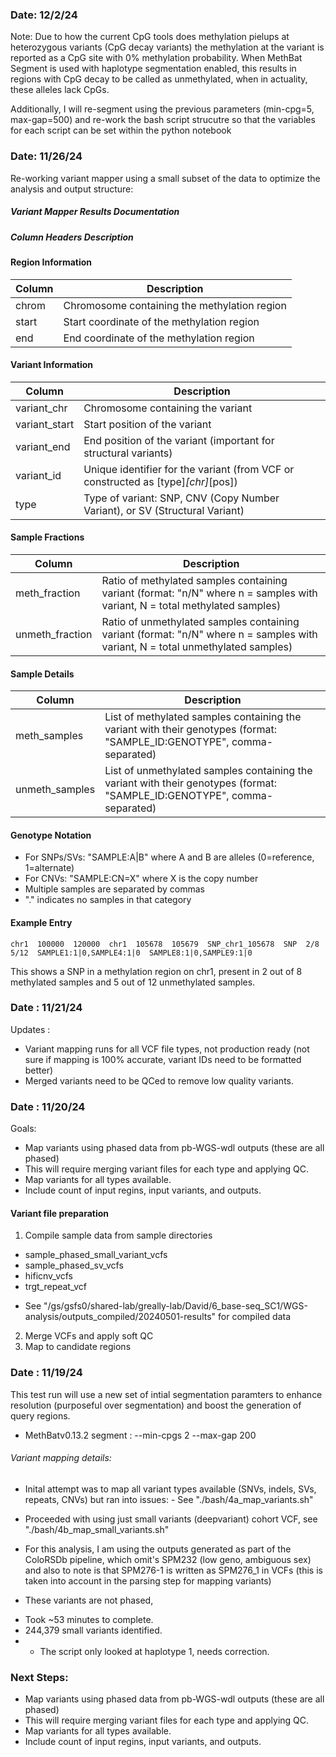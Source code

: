 ### Date: 12/2/24

Note:
Due to how the current CpG tools does methylation pielups at heterozygous variants (CpG decay variants) the methylation at the variant is reported as a CpG site with 0% methylation probability. When MethBat Segment is used with haplotype segmentation enabled, this results in regions with CpG decay to be called as unmethylated, when in actuality, these alleles lack CpGs. 

Additionally, I will re-segment using the previous parameters (min-cpg=5, max-gap=500) and re-work the bash script strucutre so that the variables for each script can be set within the python notebook

### Date: 11/26/24

Re-working variant mapper using a small subset of the data to optimize the analysis and output structure: 


##### Variant Mapper Results Documentation

##### Column Headers Description

#### Region Information
| Column | Description |
|--------|-------------|
| chrom | Chromosome containing the methylation region |
| start | Start coordinate of the methylation region |
| end | End coordinate of the methylation region |

#### Variant Information
| Column | Description |
|--------|-------------|
| variant_chr | Chromosome containing the variant |
| variant_start | Start position of the variant |
| variant_end | End position of the variant (important for structural variants) |
| variant_id | Unique identifier for the variant (from VCF or constructed as [type]_[chr]_[pos]) |
| type | Type of variant: SNP, CNV (Copy Number Variant), or SV (Structural Variant) |

#### Sample Fractions
| Column | Description |
|--------|-------------|
| meth_fraction | Ratio of methylated samples containing variant (format: "n/N" where n = samples with variant, N = total methylated samples) |
| unmeth_fraction | Ratio of unmethylated samples containing variant (format: "n/N" where n = samples with variant, N = total unmethylated samples) |

#### Sample Details
| Column | Description |
|--------|-------------|
| meth_samples | List of methylated samples containing the variant with their genotypes (format: "SAMPLE_ID:GENOTYPE", comma-separated) |
| unmeth_samples | List of unmethylated samples containing the variant with their genotypes (format: "SAMPLE_ID:GENOTYPE", comma-separated) |

#### Genotype Notation
- For SNPs/SVs: "SAMPLE:A|B" where A and B are alleles (0=reference, 1=alternate)
- For CNVs: "SAMPLE:CN=X" where X is the copy number
- Multiple samples are separated by commas
- "." indicates no samples in that category

#### Example Entry
```
chr1  100000  120000  chr1  105678  105679  SNP_chr1_105678  SNP  2/8  5/12  SAMPLE1:1|0,SAMPLE4:1|0  SAMPLE8:1|0,SAMPLE9:1|0
```
This shows a SNP in a methylation region on chr1, present in 2 out of 8 methylated samples and 5 out of 12 unmethylated samples.



### Date : 11/21/24

Updates : 
- Variant mapping runs for all VCF file types, not production ready (not sure if mapping is 100% accurate, variant IDs need to be formatted better)
- Merged variants need to be QCed to remove low quality variants.

### Date : 11/20/24

Goals:

- Map variants using phased data from pb-WGS-wdl outputs (these are all phased)
- This will require merging variant files for each type and applying QC.
- Map variants for all types available.
- Include count of input regins, input variants, and outputs.


#### Variant file preparation

1) Compile sample data from sample directories

- sample_phased_small_variant_vcfs
- sample_phased_sv_vcfs
- hificnv_vcfs
- trgt_repeat_vcf
* See "/gs/gsfs0/shared-lab/greally-lab/David/6_base-seq_SC1/WGS-analysis/outputs_compiled/20240501-results" for compiled data

2) Merge VCFs and apply soft QC
3) Map to candidate regions




### Date : 11/19/24

This test run will use a new set of intial segmentation paramters to enhance resolution (purposeful over segmentation) and boost the generation of query regions.

- MethBatv0.13.2 segment : 
    --min-cpgs 2
    --max-gap 200

###### Variant mapping details:

- Inital attempt was to map all variant types available (SNVs, indels, SVs, repeats, CNVs) but ran into issues:
        - See "./bash/4a_map_variants.sh"

- Proceeded with using just small variants (deepvariant) cohort VCF, see "./bash/4b_map_small_variants.sh"
-  For this analysis, I am using the outputs generated as part of the ColoRSDb pipeline, which omit's SPM232 (low geno, ambiguous sex) and also to note is that SPM276-1 is written as SPM276_1 in VCFs (this is taken into account in the parsing step for mapping variants)
* These variants are not phased, 

- Took ~53 minutes to complete.
- 244,379 small variants identified.
- * The script only looked at haplotype 1, needs correction. 

### Next Steps:

- Map variants using phased data from pb-WGS-wdl outputs (these are all phased)
- This will require merging variant files for each type and applying QC.
- Map variants for all types available.
- Include count of input regins, input variants, and outputs.



